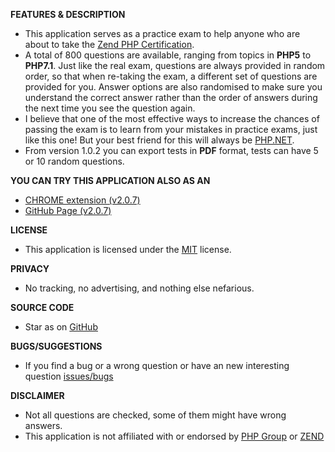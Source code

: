 <strong>FEATURES & DESCRIPTION</strong>
<ul>
    <li>This application serves as a practice exam to help anyone who are about to take the <a title="Zend PHP Certification" href="http://www.zend.com/en/services/certification/php-certification">Zend PHP Certification</a>.</li>
    <li>A total of 800 questions are available, ranging from topics in <strong>PHP5</strong> to <strong>PHP7.1</strong>. Just like the real exam, questions are always provided in random order, so that when re-taking the exam, a different set of questions are provided for you. Answer options are also randomised to make sure you understand the correct answer rather than the order of answers during the next time you see the question again.</li>
    <li>I believe that one of the most effective ways to increase the chances of passing the exam is to learn from your mistakes in practice exams, just like this one! But your best friend for this will always be <a href="https://www.php.net/manual/en/" title="PHP.NET">PHP.NET</a>.</li>
    <li>From version 1.0.2 you can export tests in <strong>PDF</strong> format, tests can have 5 or 10 random questions.</li>
</ul>

<strong>YOU CAN TRY THIS APPLICATION ALSO AS AN</strong>
<ul>
    <li><a href="https://chrome.google.com/webstore/detail/php-zend-certification-exam/kdjolhghoglghipajmbmlmldbpncimge" title="CHROME extension">CHROME extension (v2.0.7)</a></li>
    <li><a href="https://alceanicu.github.io/zce/" title="GitHub Page">GitHub Page (v2.0.7)</a></li>
</ul>

<strong>LICENSE</strong>
<ul>
    <li>This application is licensed under the <a href="https://github.com/alceanicu/zce/blob/master/LICENSE.md" title="MIT license">MIT</a> license.</li>
</ul>

<strong>PRIVACY</strong>
<ul>
    <li>No tracking, no advertising, and nothing else nefarious.</li>
</ul>

<strong>SOURCE CODE</strong>
<ul>
    <li>Star as on <a href="https://github.com/alceanicu/zce" title="GitHub">GitHub</a></li>
</ul>

<strong>BUGS/SUGGESTIONS</strong>
<ul>
    <li>If you find a bug or a wrong question or have an new interesting question <a href="https://github.com/alceanicu/zce/issues" title="issues">issues/bugs</a></li>
</ul>

<strong>DISCLAIMER</strong>
<ul>
    <li>Not all questions are checked, some of them might have wrong answers.</li>
    <li>This application is not affiliated with or endorsed by <a href="https://www.php.net/" title="PHP Group">PHP Group</a> or <a href="https://www.zend.com/en" title="ZEND">ZEND</a></li>
</ul>
